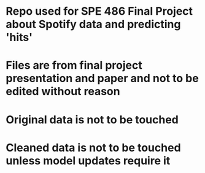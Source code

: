 # Repo used for SPE 486 Final Project about Spotify data and predicting 'hits'

# Files are from final project presentation and paper and not to be edited without reason

# Original data is not to be touched

# Cleaned data is not to be touched unless model updates require it
